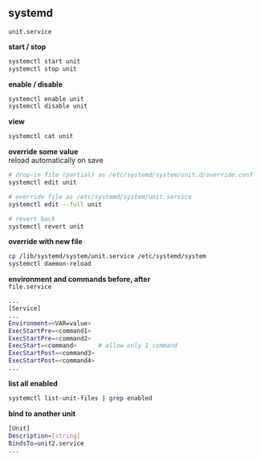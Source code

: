 systemd
---

`unit.service`  

**start / stop**
```sh
systemctl start unit
systemctl stop unit
```

**enable / disable**
```sh
systemctl enable unit
systemctl disable unit
```

**view**
```sh
systemctl cat unit
```

**override some value**  
reload automatically on save
```sh
# drop-in file (partial) as /etc/systemd/system/unit.d/override.conf
systemctl edit unit

# override file as /etc/systemd/system/unit.service
systemctl edit --full unit

# revert back
systemctl revert unit
```

**override with new file**
```sh
cp /lib/systemd/system/unit.service /etc/systemd/system
systemctl daemon-reload
```

**environment and commands before, after**  
`file.service`  
```sh
...
[Service]
...
Environment=<VAR=value>
ExecStartPre=<command1>
ExecStartPre=<command2>
ExecStart=<command>      # allow only 1 command
ExecStartPost=<command3>
ExecStartPost=<command4>
...
```

**list all enabled**
```sh
systemctl list-unit-files | grep enabled
```

**bind to another unit**
```sh
[Unit]
Description=[string]
BindsTo=unit2.service
...
```
